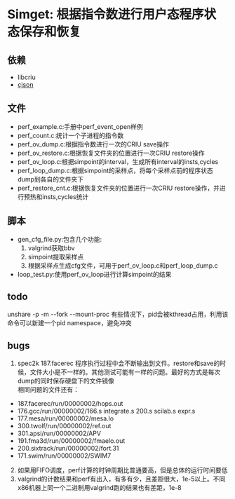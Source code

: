 # Simget: 根据指令数进行用户态程序状态保存和恢复

## 依赖
* libcriu
* [cjson](https://github.com/DaveGamble/cJSON)

## 文件
* perf_example.c:手册中perf_event_open样例
* perf_count.c:统计一个子进程的指令数
* perf_ov_dump.c:根据指令数进行一次的CRIU save操作
* perf_ov_restore.c:根据恢复文件夹的位置进行一次CRIU restore操作
* perf_ov_loop.c:根据simpoint的interval，生成所有interval的insts,cycles
* perf_loop_dump.c:根据simpoint的采样点，将每个采样点前的程序状态dump到各自的文件夹下
* perf_restore_cnt.c:根据恢复文件夹的位置进行一次CRIU restore操作，并进行预热和insts,cycles统计

## 脚本
* gen_cfg_file.py:包含几个功能:
    1. valgrind获取bbv
    2. simpoint提取采样点
    3. 根据采样点生成cfg文件，可用于perf_ov_loop.c和perf_loop_dump.c
* loop_test.py:使用perf_ov_loop进行计算simpoint的结果


## todo
unshare -p -m --fork --mount-proc 有些情况下，pid会被kthread占用，利用该命令可以新建一个pid namespace，避免冲突

## bugs
1. spec2k 187.facerec 程序执行过程中会不断输出到文件。restore和save的时候，文件大小是不一样的。其他测试可能有一样的问题。最好的方式是每次dump的同时保存硬盘下的文件镜像\
相同问题的文件还有：
* 187.facerec/run/00000002/hops.out
* 176.gcc/run/00000002/166.s integrate.s 200.s scilab.s expr.s
* 177.mesa/run/00000002/mesa.lo
* 300.twolf/run/00000002/ref.out
* 301.apsi/run/00000002/APV
* 191.fma3d/run/00000002/fmaelo.out
* 200.sixtrack/run/00000002/fort.31
* 171.swim/run/00000002/SWIM7
2. 如果用FIFO调度，perf计算的时钟周期比普通要高，但是总体的运行时间要低
3. valgrind的计数结果和perf有出入，有多有少，且差距很大，1e-5以上。不同x86机器上同一个二进制用valgrind跑的结果也有差距，1e-8
